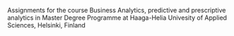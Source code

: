 Assignments for the course Business Analytics, predictive and prescriptive analytics in Master Degree Programme at Haaga-Helia Univesity of Applied Sciences, Helsinki, Finland

